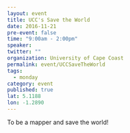 ```yaml
---
layout: event
title: UCC's Save the World
date: 2016-11-21
pre-event: false
time: "9:00am - 2:00pm"
speaker: 
twitter: ""
organization: University of Cape Coast
permalink: event/UCCSaveTheWorld
tags: 
  - monday
category: event
published: true
lat: 5.1188
lon: -1.2890
---
```


To be a mapper and save the world!
